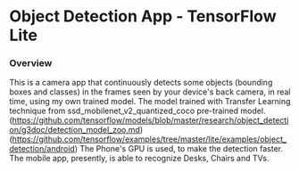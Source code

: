 # Object Detection App - TensorFlow Lite
### Overview
This is a camera app that continuously detects some objects (bounding boxes and classes) in the frames seen by your device's back camera, in real time, using my own trained model. The model trained with Transfer Learning technique from ssd_mobilenet_v2_quantized_coco pre-trained model.(https://github.com/tensorflow/models/blob/master/research/object_detection/g3doc/detection_model_zoo.md)
(https://github.com/tensorflow/examples/tree/master/lite/examples/object_detection/android)
The Phone's GPU is used, to make the detection faster.
The mobile app, presently, is able to recognize Desks, Chairs and TVs.
